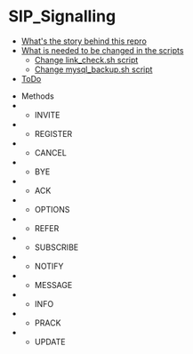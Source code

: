 # SIP_Signalling


- [What's the story behind this repro](https://github.com/gonjumixproject/Robust_IPTV#whats-the-story-behind-the-scripts)
- [What is needed to be changed in the scripts](https://github.com/gonjumixproject/Robust_IPTV#what-is-needed-to-be-changed-in-the-scriptss)
  * [Change link_check.sh script](https://github.com/gonjumixproject/Robust_IPTV#change-link_checksh-script)
  * [Change mysql_backup.sh script](https://github.com/gonjumixproject/Robust_IPTV#change-mysql_backupsh-script)
- [ToDo](https://github.com/gonjumixproject/Robust_IPTV#todo)


* Methods 
* * INVITE
* * REGISTER 
* * CANCEL
* * BYE 
* * ACK 
* * OPTIONS 
* * REFER
* * SUBSCRIBE
* * NOTIFY
* * MESSAGE 
* * INFO
* * PRACK
* * UPDATE

